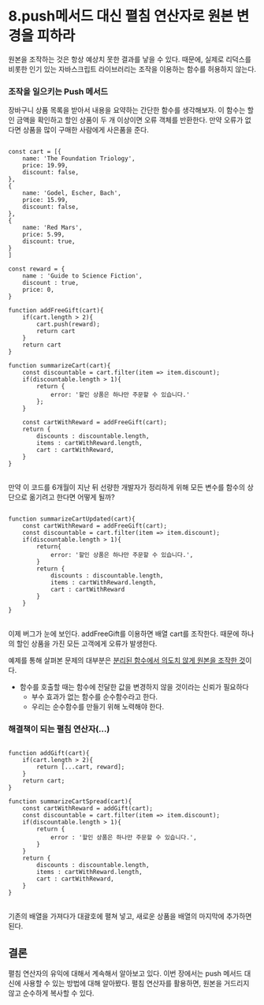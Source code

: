 # 8.push메서드 대신 펼침 연산자로 원본 변경을 피하라

원본을 조작하는 것은 항상 예상치 못한 결과를 낳을 수 있다. 
때문에, 실제로 리덕스를 비롯한 인기 있는 자바스크립트 라이브러리는 조작을 이용하는 함수를 허용하지 않는다. 

### 조작을 일으키는 Push 메서드 

장바구니 상품 목록을 받아서 내용을 요약하는 간단한 함수를 생각해보자. 이 함수는 할인 금액을 확인하고 할인 상품이 두 개 이상이면 오류 객체를 반환한다. 만약 오류가 없다면 상품을 많이 구매한 사람에게 사은품을 준다. 

<pre>
<code>
const cart = [{
    name: 'The Foundation Triology',
    price: 19.99,
    discount: false,
}, 
{
    name: 'Godel, Escher, Bach',
    price: 15.99,
    discount: false,
},
{
    name: 'Red Mars',
    price: 5.99,
    discount: true,
}
]

const reward = {
    name : 'Guide to Science Fiction',
    discount : true,
    price: 0, 
}

function addFreeGift(cart){
    if(cart.length > 2){
        cart.push(reward);
        return cart
    }
    return cart
}

function summarizeCart(cart){
    const discountable = cart.filter(item => item.discount);
    if(discountable.length > 1){
        return {
            error: '할인 상품은 하나만 주문할 수 있습니다.'
        };
    }
    
    const cartWithReward = addFreeGift(cart);
    return {
        discounts : discountable.length,
        items : cartWithReward.length,
        cart : cartWithReward,
    }
}
</code>
</pre>

만약 이 코드를 6개월이 지난 뒤 선량한 개발자가 정리하게 위해 모든 변수를 함수의 상단으로 옮기려고 한다면 어떻게 될까? 

<pre>
<code>
function summarizeCartUpdated(cart){
    const cartWithReward = addFreeGift(cart);
    const discountable = cart.filter(item => item.discount);
    if(discountable.length > 1){
        return{
            error: '할인 상품은 하나만 주문할 수 있습니다.',
        }
        return {
            discounts : discountable.length,
            items : cartWithReward.length,
            cart : cartWithReward
        }
    }
}
</code>
</pre>


이제 버그가 눈에 보인다. addFreeGift를 이용하면 배열 cart를 조작한다. 때문에 하나의 할인 상품을 가진 모든 고객에게 오류가 발생한다. 

예제를 통해 살펴본 문제의 대부분은 <U>분리된 함수에서 의도치 않게 원본을 조작한 것</U>이다. 
* 함수를 호출할 때는 함수에 전달한 값을 변경하지 않을 것이라는 신뢰가 필요하다 
    * 부수 효과가 없는 함수를 순수함수라고 한다. 
    * 우리는 순수함수를 만들기 위해 노력해야 한다. 



### 해결책이 되는 펼침 연산자(...)


<pre>
<code>
function addGift(cart){
    if(cart.length > 2){
        return [...cart, reward];
    }
    return cart;
}

function summarizeCartSpread(cart){
    const cartWithReward = addGift(cart);
    const discountable = cart.filter(item => item.discount);
    if(discountable.length > 1){
        return {
            error : '할인 상품은 하나만 주문할 수 있습니다.',
        }
    }
    return {
        discounts : discountable.length,
        items : cartWithReward.length,
        cart : cartWithReward,
    }
}
</code>
</pre>

기존의 배열을 가져다가 대괄호에 펼쳐 넣고, 새로운 상품을 배열의 마지막에 추가하면 된다. 


## 결론 

펼침 연산자의 유익에 대해서 계속해서 알아보고 있다. 이번 장에서는 push 메서드 대신에 사용할 수 있는 방법에 대해 알아봤다. 
펼침 연산자를 활용하면, 원본을 거드리지 않고 순수하게 복사할 수 있다. 





